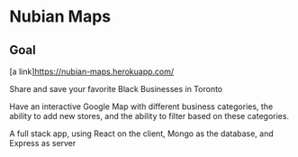 # Nubian Maps

## Goal

[a link]https://nubian-maps.herokuapp.com/

Share and save your favorite Black Businesses in Toronto

Have  an interactive Google Map with different business categories, the ability to add new stores, and the ability to filter based on these categories. 

A full stack app, using React on the client, Mongo as the database, and Express as server